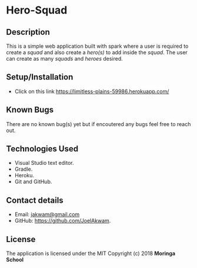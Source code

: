 # Hero-Squad
## Description
This is a simple web application built with spark where a user is required to create a *squad* and also create a *hero(s)* to add inside the *squad*. The user can create as many *squads* and *heroes* desired.
## Setup/Installation
* Click on this link https://limitless-plains-59986.herokuapp.com/
## Known Bugs
There are no known bug(s) yet but if encoutered any bugs feel free to reach out.
## Technologies Used
* Visual Studio text editor.
* Gradle.
* Heroku.
* Git and GitHub.
## Contact details
* Email: jakwam@gmail.com
* GitHub: https://github.com/JoelAkwam.
## License
The application is licensed under the MIT Copyright (c) 2018 **Moringa School**
